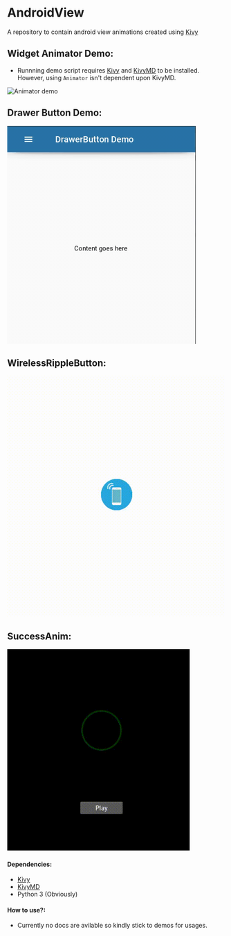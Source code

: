 # AndroidView
A repository to contain android view animations created using [Kivy](https://github.com/kivy/kivy)

Widget Animator Demo:
--------------------
* Runnning demo script requires [Kivy](https://github.com/kivy/kivy) and [KivyMD](https://github.com/HeaTTheatR/KivyMD) to be installed. However, using `Animator` isn't dependent upon KivyMD.

![Animator demo](demo/demo.gif)

Drawer Button Demo:
------------------

![DrawerButton demo](demo/drawer_demo.gif)

WirelessRippleButton:
--------------------

![WirelessRippleButton demo](demo/wireless_button_demo.gif)

SuccessAnim:
------------

![SuccessAnim demo](demo/success_anim.gif)

#### Dependencies:
* [Kivy](https://github.com/kivy/kivy)
* [KivyMD](https://github.com/HeaTTheatR/KivyMD)
* Python 3 (Obviously)

#### How to use?:
* Currently no docs are avilable so kindly stick to demos for usages.
